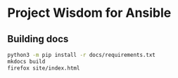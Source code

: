 # Project Wisdom for Ansible

## Building docs

```bash
python3 -m pip install -r docs/requirements.txt
mkdocs build
firefox site/index.html
```
